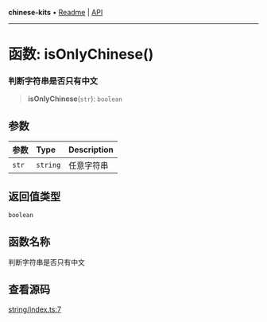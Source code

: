 **chinese-kits** • [Readme](../README.md) \| [API](../globals.md)

***

# 函数: isOnlyChinese()

### 判断字符串是否只有中文

<a id="undefined" name="undefined"></a>

> **isOnlyChinese**(`str`): `boolean`

## 参数

| 参数 | Type | Description |
| :------ | :------ | :------ |
| `str` | `string` | 任意字符串 |

## 返回值类型

`boolean`

## 函数名称

判断字符串是否只有中文

## 查看源码

[string/index.ts:7](https://github.com/hacxy/chinese-kit/blob/49e6f8f01f8481c0a00e21902b1dd967b6160bdd/src/string/index.ts#L7)
